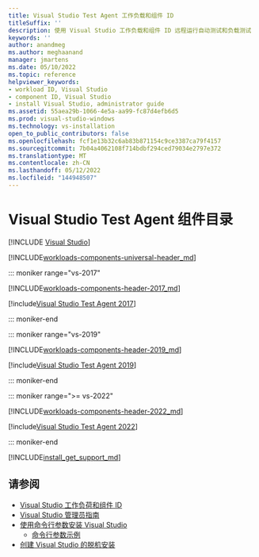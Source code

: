 ```yaml
---
title: Visual Studio Test Agent 工作负载和组件 ID
titleSuffix: ''
description: 使用 Visual Studio 工作负载和组件 ID 远程运行自动测试和负载测试
keywords: ''
author: anandmeg
ms.author: meghaanand
manager: jmartens
ms.date: 05/10/2022
ms.topic: reference
helpviewer_keywords:
- workload ID, Visual Studio
- component ID, Visual Studio
- install Visual Studio, administrator guide
ms.assetid: 55aea29b-1066-4e5a-aa99-fc87d4efb6d5
ms.prod: visual-studio-windows
ms.technology: vs-installation
open_to_public_contributors: false
ms.openlocfilehash: fcf1e13b32c6ab83b871154c9ce3387ca79f4157
ms.sourcegitcommit: 7b04a4062108f714bdbf294ced79034e2797e372
ms.translationtype: MT
ms.contentlocale: zh-CN
ms.lasthandoff: 05/12/2022
ms.locfileid: "144948507"
---
```

# <a name="visual-studio-test-agent-component-directory"></a>Visual Studio Test Agent 组件目录

 [!INCLUDE [Visual Studio](~/includes/applies-to-version/vs-windows-only.md)]

[!INCLUDE[workloads-components-universal-header_md](includes/workloads-components-universal-header_md.md)]

::: moniker range="vs-2017"

[!INCLUDE[workloads-components-header-2017_md](includes/workloads-components-header-2017_md.md)]

[!include[Visual Studio Test Agent 2017](includes/vs-2017/workload-component-id-vs-test-agent.md)]

::: moniker-end

::: moniker range="vs-2019"

[!INCLUDE[workloads-components-header-2019_md](includes/workloads-components-header-2019_md.md)]

[!include[Visual Studio Test Agent 2019](includes/vs-2019/workload-component-id-vs-test-agent.md)]

::: moniker-end

::: moniker range=">= vs-2022"

[!INCLUDE[workloads-components-header-2022_md](includes/workloads-components-header-2022.md)]

[!include[Visual Studio Test Agent 2022](includes/vs-2022/workload-component-id-vs-test-agent.md)]

::: moniker-end

[!INCLUDE[install_get_support_md](includes/install_get_support_md.md)]

## <a name="see-also"></a>请参阅

* [Visual Studio 工作负荷和组件 ID](workload-and-component-ids.md)
* [Visual Studio 管理员指南](visual-studio-administrator-guide.md)
* [使用命令行参数安装 Visual Studio](use-command-line-parameters-to-install-visual-studio.md)
  * [命令行参数示例](command-line-parameter-examples.md)
* [创建 Visual Studio 的脱机安装](create-an-offline-installation-of-visual-studio.md)
